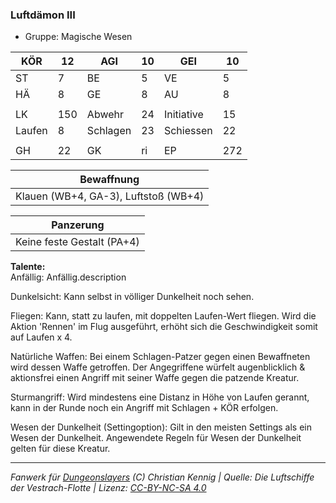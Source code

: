 ### Luftdämon III  
- Gruppe: Magische Wesen  

| KÖR | 12 | AGI | 10 | GEI | 10 |
| --- | --- | --- | --- | --- | --- |
| ST | 7 | BE | 5 | VE | 5 |
| HÄ | 8 | GE | 8 | AU | 8 |
|  |  |  |  |  |  |
| LK | 150 | Abwehr | 24 | Initiative | 15 |
| Laufen | 8 | Schlagen | 23 | Schiessen | 22 |
|  |  |  |  |  |  |
| GH | 22 | GK | ri | EP | 272 |


| Bewaffnung |
| --- |
| Klauen (WB+4, GA-3), Luftstoß (WB+4) |


| Panzerung |
| --- |
| Keine feste Gestalt (PA+4) |


**Talente:**  
Anfällig: Anfällig.description

Dunkelsicht: Kann selbst in völliger Dunkelheit noch sehen.

Fliegen: Kann, statt zu laufen, mit doppelten Laufen-Wert fliegen. Wird die Aktion 'Rennen' im Flug ausgeführt, erhöht sich die Geschwindigkeit somit auf Laufen x 4.

Natürliche Waffen: Bei einem Schlagen-Patzer gegen einen Bewaffneten wird dessen Waffe getroffen. Der Angegriffene würfelt augenblicklich & aktionsfrei einen Angriff mit seiner Waffe gegen die patzende Kreatur.

Sturmangriff: Wird mindestens eine Distanz in Höhe von Laufen gerannt, kann in der Runde noch ein Angriff mit Schlagen + KÖR erfolgen.

Wesen der Dunkelheit (Settingoption): Gilt in den meisten Settings als ein Wesen der Dunkelheit. Angewendete Regeln für Wesen der Dunkelheit gelten für diese Kreatur.





___
*Fanwerk für [Dungeonslayers](https://www.dungeonslayers.net/) (C) Christian Kennig | Quelle: Die Luftschiffe der Vestrach-Flotte | Lizenz: [CC-BY-NC-SA 4.0](https://creativecommons.org/licenses/by-nc-sa/4.0/deed.de)*